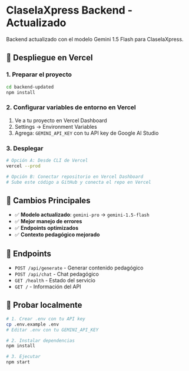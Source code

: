 # ClaseIaXpress Backend - Actualizado

Backend actualizado con el modelo Gemini 1.5 Flash para ClaseIaXpress.

## 🚀 Despliegue en Vercel

### 1. Preparar el proyecto
```bash
cd backend-updated
npm install
```

### 2. Configurar variables de entorno en Vercel
1. Ve a tu proyecto en Vercel Dashboard
2. Settings → Environment Variables
3. Agrega: `GEMINI_API_KEY` con tu API key de Google AI Studio

### 3. Desplegar
```bash
# Opción A: Desde CLI de Vercel
vercel --prod

# Opción B: Conectar repositorio en Vercel Dashboard
# Sube este código a GitHub y conecta el repo en Vercel
```

## 🔧 Cambios Principales

- ✅ **Modelo actualizado**: `gemini-pro` → `gemini-1.5-flash`
- ✅ **Mejor manejo de errores**
- ✅ **Endpoints optimizados**
- ✅ **Contexto pedagógico mejorado**

## 📡 Endpoints

- `POST /api/generate` - Generar contenido pedagógico
- `POST /api/chat` - Chat pedagógico
- `GET /health` - Estado del servicio
- `GET /` - Información del API

## 🧪 Probar localmente

```bash
# 1. Crear .env con tu API key
cp .env.example .env
# Editar .env con tu GEMINI_API_KEY

# 2. Instalar dependencias
npm install

# 3. Ejecutar
npm start
```